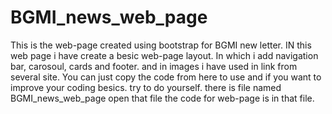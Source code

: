 # BGMI_news_web_page
This is the web-page created using bootstrap for BGMI new letter. IN this web page i have create a besic web-page layout. In which i add navigation bar, carosoul, cards and footer. and in images i have used in link from several site. You can just copy the code from here to use and if you want to improve your coding besics. try to do yourself. there is file named BGMI_news_web_page open that file the code for web-page is in that file.
